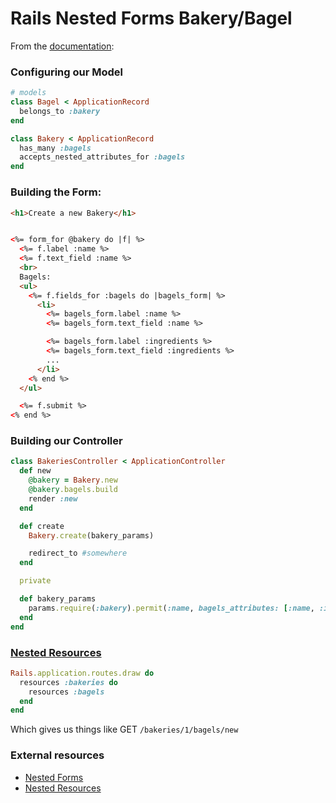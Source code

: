# Rails Nested Forms Bakery/Bagel

From the [documentation](https://guides.rubyonrails.org/v5.0/form_helpers.html#nested-forms):

### Configuring our Model

```ruby
# models
class Bagel < ApplicationRecord
  belongs_to :bakery
end

class Bakery < ApplicationRecord
  has_many :bagels
  accepts_nested_attributes_for :bagels
end

```

### Building the Form:

```html
<h1>Create a new Bakery</h1>


<%= form_for @bakery do |f| %>
  <%= f.label :name %>
  <%= f.text_field :name %>
  <br>
  Bagels:
  <ul>
    <%= f.fields_for :bagels do |bagels_form| %>
      <li>
        <%= bagels_form.label :name %>
        <%= bagels_form.text_field :name %>

        <%= bagels_form.label :ingredients %>
        <%= bagels_form.text_field :ingredients %>
        ...
      </li>
    <% end %>
  </ul>

  <%= f.submit %>
<% end %>

```

### Building our Controller

```ruby
class BakeriesController < ApplicationController
  def new
    @bakery = Bakery.new
    @bakery.bagels.build
    render :new
  end

  def create
    Bakery.create(bakery_params)

    redirect_to #somewhere
  end

  private

  def bakery_params
    params.require(:bakery).permit(:name, bagels_attributes: [:name, :ingredients])
  end
end

```

### [Nested Resources](https://guides.rubyonrails.org/routing.html#nested-resources)

```ruby
Rails.application.routes.draw do
  resources :bakeries do
    resources :bagels
  end
end

```
Which gives us things like GET `/bakeries/1/bagels/new`


### External resources
- [Nested Forms](https://guides.rubyonrails.org/v5.0/form_helpers.html#nested-forms)
- [Nested Resources](https://guides.rubyonrails.org/routing.html#nested-resources)
